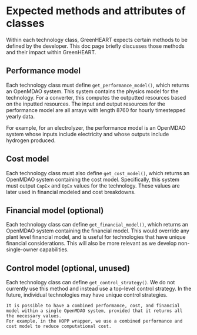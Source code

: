 # Expected methods and attributes of classes

Within each technology class, GreenHEART expects certain methods to be defined by the developer.
This doc page briefly discusses those methods and their impact within GreenHEART.

## Performance model

Each technology class must define `get_performance_model()`, which returns an OpenMDAO system.
This system contains the physics model for the technology.
For a converter, this computes the outputted resources based on the inputted resources.
The input and output resources for the performance model are all arrays with length 8760 for hourly timestepped yearly data.

For example, for an electrolyzer, the performance model is an OpenMDAO system whose inputs include electricity and whose outputs include hydrogen produced.

## Cost model

Each technology class must also define `get_cost_model()`, which returns an OpenMDAO system containing the cost model.
Specifically, this system must output `CapEx` and `OpEx` values for the technology.
These values are later used in financial modeled and cost breakdowns.

## Financial model (optional)

Each technology class can define `get_financial_model()`, which returns an OpenMDAO system containing the financial model.
This would override any plant level financial model, and is useful for technologies that have unique financial considerations.
This will also be more relevant as we develop non-single-owner capabilities.

## Control model (optional, unused)

Each technology class can define `get_control_strategy()`.
We do not currently use this method and instead use a top-level control strategy.
In the future, individual technologies may have unique control strategies.

```{note}
It is possible to have a combined performance, cost, and financial model within a single OpenMDAO system, provided that it returns all the necessary values.
For example, in the HOPP wrapper, we use a combined performance and cost model to reduce computational cost.
```